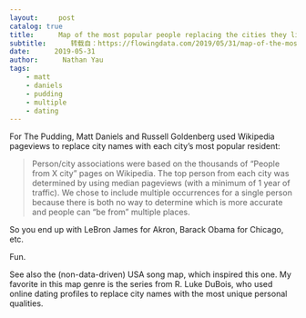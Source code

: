 ```yaml
---
layout:     post
catalog: true
title:      Map of the most popular people replacing the cities they lived in
subtitle:      转载自：https://flowingdata.com/2019/05/31/map-of-the-most-popular-people-replacing-the-cities-they-lived-in/
date:      2019-05-31
author:      Nathan Yau
tags:
    - matt
    - daniels
    - pudding
    - multiple
    - dating
---
```


For The Pudding, Matt Daniels and Russell Goldenberg used Wikipedia pageviews to replace city names with each city’s most popular resident:

> Person/city associations were based on the thousands of “People from X city” pages on Wikipedia. The top person from each city was determined by using median pageviews (with a minimum of 1 year of traffic). We chose to include multiple occurrences for a single person because there is both no way to determine which is more accurate and people can “be from” multiple places.

So you end up with LeBron James for Akron, Barack Obama for Chicago, etc.

Fun.

See also the (non-data-driven) USA song map, which inspired this one. My favorite in this map genre is the series from R. Luke DuBois, who used online dating profiles to replace city names with the most unique personal qualities.
